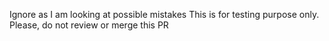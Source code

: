 Ignore as I am looking at possible mistakes
This is for testing purpose only.
Please, do not review or merge this PR